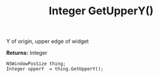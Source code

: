 ﻿---
uid: crmscript_ref_NSWindowPosSize_GetUpperY
title: Integer GetUpperY()
intellisense: NSWindowPosSize.GetUpperY
keywords: NSWindowPosSize, GetUpperY
so.topic: reference
---

Y of origin, upper edge of widget

**Returns:** Integer


```crmscript
NSWindowPosSize thing;
Integer upperY  = thing.GetUpperY();
```


